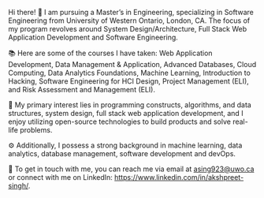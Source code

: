 Hi there! 👋 I am pursuing a Master’s in Engineering, specializing in Software Engineering from University of Western Ontario, London, CA. The focus of my program revolves around System Design/Architecture, Full Stack Web Application Development and Software Engineering. 

📚 Here are some of the courses I have taken: Web Application Development, Data Management & Application, Advanced Databases, Cloud Computing, Data Analytics Foundations, Machine Learning, Introduction to Hacking, Software Engineering for HCI Design, Project Management (ELI), and Risk Assessment and Management (ELI). 

🔬 My primary interest lies in programming constructs, algorithms, and data structures, system design, full stack web application development, and I enjoy utilizing open-source technologies to build products and solve real-life problems. 

⚙️ Additionally, I possess a strong background in machine learning, data analytics, database management, software development and devOps. 

📧 To get in touch with me, you can reach me via email at asing923@uwo.ca or connect with me on LinkedIn: https://www.linkedin.com/in/akshpreet-singh/.  

<!--🌱 During my free time, I engage in problem-solving activities on online forums such as Hacker Rank and LeetCode. -->

<!--
**asing923/asing923** is a ✨ _special_ ✨ repository because its `README.md` (this file) appears on your GitHub profile.

Here are some ideas to get you started:

- 🔭 I’m currently working on ...
- 🌱 I’m currently learning ...
- 👯 I’m looking to collaborate on ...
- 🤔 I’m looking for help with ...
- 💬 Ask me about ...
- 📫 How to reach me: ...
- 😄 Pronouns: ...
- ⚡ Fun fact: ...
-->
